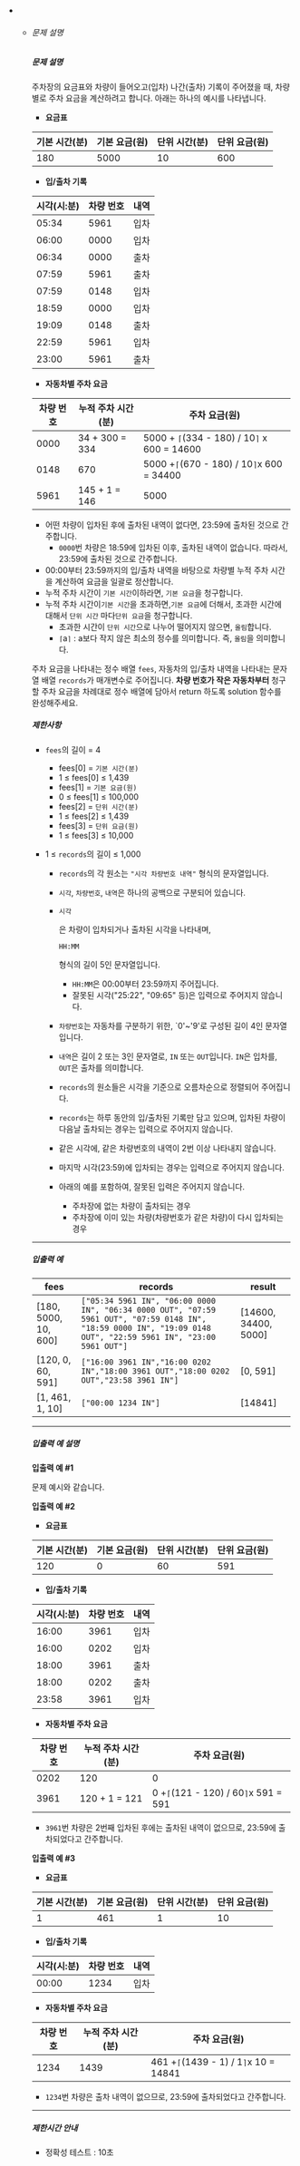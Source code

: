 - - ###### 문제 설명

    ##### 문제 설명

    주차장의 요금표와 차량이 들어오고(입차) 나간(출차) 기록이 주어졌을 때, 차량별로 주차 요금을 계산하려고 합니다. 아래는 하나의 예시를 나타냅니다.

    - **요금표**

    | 기본 시간(분) | 기본 요금(원) | 단위 시간(분) | 단위 요금(원) |
    | ------------- | ------------- | ------------- | ------------- |
    | 180           | 5000          | 10            | 600           |

     

    - **입/출차 기록**

    | 시각(시:분) | 차량 번호 | 내역 |
    | ----------- | --------- | ---- |
    | 05:34       | 5961      | 입차 |
    | 06:00       | 0000      | 입차 |
    | 06:34       | 0000      | 출차 |
    | 07:59       | 5961      | 출차 |
    | 07:59       | 0148      | 입차 |
    | 18:59       | 0000      | 입차 |
    | 19:09       | 0148      | 출차 |
    | 22:59       | 5961      | 입차 |
    | 23:00       | 5961      | 출차 |

     

    - **자동차별 주차 요금**

    | 차량 번호 | 누적 주차 시간(분) | 주차 요금(원)                               |
    | --------- | ------------------ | ------------------------------------------- |
    | 0000      | 34 + 300 = 334     | 5000 + `⌈`(334 - 180) / 10`⌉` x 600 = 14600 |
    | 0148      | 670                | 5000 +`⌈`(670 - 180) / 10`⌉`x 600 = 34400   |
    | 5961      | 145 + 1 = 146      | 5000                                        |
  
    - 어떤 차량이 입차된 후에 출차된 내역이 없다면, 23:59에 출차된 것으로 간주합니다.
      - `0000`번 차량은 18:59에 입차된 이후, 출차된 내역이 없습니다. 따라서, 23:59에 출차된 것으로 간주합니다.
    - 00:00부터 23:59까지의 입/출차 내역을 바탕으로 차량별 누적 주차 시간을 계산하여 요금을 일괄로 정산합니다.
    - 누적 주차 시간이 `기본 시간`이하라면, `기본 요금`을 청구합니다.
    - 누적 주차 시간이`기본 시간`을 초과하면,`기본 요금`에 더해서, 초과한 시간에 대해서 `단위 시간` 마다`단위 요금`을 청구합니다.
      - 초과한 시간이 `단위 시간`으로 나누어 떨어지지 않으면, `올림`합니다.
      - `⌈`a`⌉` : a보다 작지 않은 최소의 정수를 의미합니다. 즉, `올림`을 의미합니다.

    주차 요금을 나타내는 정수 배열 `fees`, 자동차의 입/출차 내역을 나타내는 문자열 배열 `records`가 매개변수로 주어집니다. **차량 번호가 작은 자동차부터** 청구할 주차 요금을 차례대로 정수 배열에 담아서 return 하도록 solution 함수를 완성해주세요.

    ##### 제한사항

    - `fees`의 길이 = 4

      - fees[0] = `기본 시간(분)`
      - 1 ≤ fees[0] ≤ 1,439
      - fees[1] = `기본 요금(원)`
      - 0 ≤ fees[1] ≤ 100,000
      - fees[2] = `단위 시간(분)`
      - 1 ≤ fees[2] ≤ 1,439
      - fees[3] = `단위 요금(원)`
      - 1 ≤ fees[3] ≤ 10,000
  
    - 1 ≤ `records`의 길이 ≤ 1,000
  
      - `records`의 각 원소는 `"시각 차량번호 내역"` 형식의 문자열입니다.
  
      - `시각`, `차량번호`, `내역`은 하나의 공백으로 구분되어 있습니다.
  
      - ```
        시각
        ```
  
        은 차량이 입차되거나 출차된 시각을 나타내며,
  
         
  
        ```
        HH:MM
        ```
  
         
  
        형식의 길이 5인 문자열입니다.
  
        - `HH:MM`은 00:00부터 23:59까지 주어집니다.
        - 잘못된 시각("25:22", "09:65" 등)은 입력으로 주어지지 않습니다.
  
      - `차량번호`는 자동차를 구분하기 위한, `0'~'9'로 구성된 길이 4인 문자열입니다.
  
      - `내역`은 길이 2 또는 3인 문자열로, `IN` 또는 `OUT`입니다. `IN`은 입차를, `OUT`은 출차를 의미합니다.
  
      - `records`의 원소들은 시각을 기준으로 오름차순으로 정렬되어 주어집니다.
  
      - `records`는 하루 동안의 입/출차된 기록만 담고 있으며, 입차된 차량이 다음날 출차되는 경우는 입력으로 주어지지 않습니다.
  
      - 같은 시각에, 같은 차량번호의 내역이 2번 이상 나타내지 않습니다.
  
      - 마지막 시각(23:59)에 입차되는 경우는 입력으로 주어지지 않습니다.
  
      - 아래의 예를 포함하여, 잘못된 입력은 주어지지 않습니다.
  
        - 주차장에 없는 차량이 출차되는 경우
        - 주차장에 이미 있는 차량(차량번호가 같은 차량)이 다시 입차되는 경우
  
    ------
  
    ##### 입출력 예
  
    | fees                 | records                                                      | result               |
    | -------------------- | ------------------------------------------------------------ | -------------------- |
    | [180, 5000, 10, 600] | `["05:34 5961 IN", "06:00 0000 IN", "06:34 0000 OUT", "07:59 5961 OUT", "07:59 0148 IN", "18:59 0000 IN", "19:09 0148 OUT", "22:59 5961 IN", "23:00 5961 OUT"]` | [14600, 34400, 5000] |
    | [120, 0, 60, 591]    | `["16:00 3961 IN","16:00 0202 IN","18:00 3961 OUT","18:00 0202 OUT","23:58 3961 IN"]` | [0, 591]             |
    | [1, 461, 1, 10]      | `["00:00 1234 IN"]`                                          | [14841]              |
  
    ------
  
    ##### 입출력 예 설명
  
    **입출력 예 #1**
  
    문제 예시와 같습니다.
  
    **입출력 예 #2**
  
    - **요금표**
  
    | 기본 시간(분) | 기본 요금(원) | 단위 시간(분) | 단위 요금(원) |
    | ------------- | ------------- | ------------- | ------------- |
    | 120           | 0             | 60            | 591           |
  
     
  
    - **입/출차 기록**
  
    | 시각(시:분) | 차량 번호 | 내역 |
    | ----------- | --------- | ---- |
    | 16:00       | 3961      | 입차 |
    | 16:00       | 0202      | 입차 |
    | 18:00       | 3961      | 출차 |
    | 18:00       | 0202      | 출차 |
    | 23:58       | 3961      | 입차 |
  
     
  
    - **자동차별 주차 요금**
  
    | 차량 번호 | 누적 주차 시간(분) | 주차 요금(원)                        |
    | --------- | ------------------ | ------------------------------------ |
    | 0202      | 120                | 0                                    |
    | 3961      | 120 + 1 = 121      | 0 +`⌈`(121 - 120) / 60`⌉`x 591 = 591 |
  
    - `3961`번 차량은 2번째 입차된 후에는 출차된 내역이 없으므로, 23:59에 출차되었다고 간주합니다.
  
     
  
    **입출력 예 #3**
  
    - **요금표**
  
    | 기본 시간(분) | 기본 요금(원) | 단위 시간(분) | 단위 요금(원) |
    | ------------- | ------------- | ------------- | ------------- |
    | 1             | 461           | 1             | 10            |
  
     
  
    - **입/출차 기록**
  
    | 시각(시:분) | 차량 번호 | 내역 |
    | ----------- | --------- | ---- |
    | 00:00       | 1234      | 입차 |
  
     
  
    - **자동차별 주차 요금**
  
    | 차량 번호 | 누적 주차 시간(분) | 주차 요금(원)                         |
    | --------- | ------------------ | ------------------------------------- |
    | 1234      | 1439               | 461 +`⌈`(1439 - 1) / 1`⌉`x 10 = 14841 |
  
    - `1234`번 차량은 출차 내역이 없으므로, 23:59에 출차되었다고 간주합니다.
  
    ------
  
    
  
    ##### 제한시간 안내
  
    - 정확성 테스트 : 10초